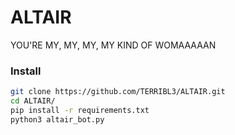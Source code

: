 # ALTAIR
YOU'RE MY, MY, MY, MY KIND OF WOMAAAAAN

### Install
```bash
git clone https://github.com/TERRIBL3/ALTAIR.git
cd ALTAIR/
pip install -r requirements.txt
python3 altair_bot.py
```
